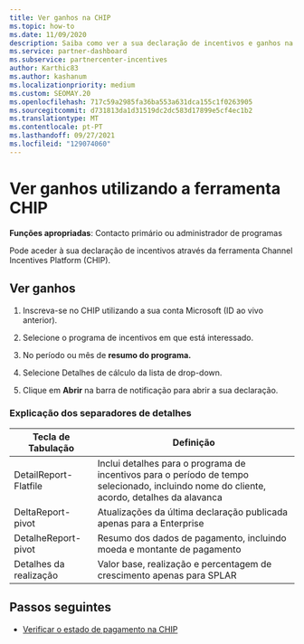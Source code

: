 ```yaml
---
title: Ver ganhos na CHIP
ms.topic: how-to
ms.date: 11/09/2020
description: Saiba como ver a sua declaração de incentivos e ganhos na ferramenta Channel Incentives Platform (CHIP).
ms.service: partner-dashboard
ms.subservice: partnercenter-incentives
author: Karthic83
ms.author: kashanum
ms.localizationpriority: medium
ms.custom: SEOMAY.20
ms.openlocfilehash: 717c59a2985fa36ba553a631dca155c1f0263905
ms.sourcegitcommit: d731813da1d31519dc2dc583d17899e5cf4ec1b2
ms.translationtype: MT
ms.contentlocale: pt-PT
ms.lasthandoff: 09/27/2021
ms.locfileid: "129074060"
---
```

# <a name="view-earnings-using-the-chip-tool"></a>Ver ganhos utilizando a ferramenta CHIP

**Funções apropriadas**: Contacto primário ou administrador de programas

Pode aceder à sua declaração de incentivos através da ferramenta Channel Incentives Platform (CHIP).

## <a name="view-earnings"></a>Ver ganhos

1. Inscreva-se no CHIP utilizando a sua conta Microsoft (ID ao vivo anterior).

2. Selecione o programa de incentivos em que está interessado.

3. No período ou mês de **resumo do programa.** 

4. Selecione Detalhes de cálculo da lista de drop-down.

5.  Clique em **Abrir** na barra de notificação para abrir a sua declaração.

### <a name="explanation-of-details-tabs"></a>Explicação dos separadores de detalhes

|**Tecla de Tabulação**|**Definição**|
|-------------|--------------------------|
|DetailReport-Flatfile|Inclui detalhes para o programa de incentivos para o período de tempo selecionado, incluindo nome do cliente, acordo, detalhes da alavanca|
|DeltaReport-pivot|Atualizações da última declaração publicada apenas para a Enterprise|
|DetalheReport-pivot|Resumo dos dados de pagamento, incluindo moeda e montante de pagamento|
|Detalhes da realização|Valor base, realização e percentagem de crescimento apenas para SPLAR|

## <a name="next-steps"></a>Passos seguintes

- [Verificar o estado de pagamento na CHIP](chip-payment-status.md)